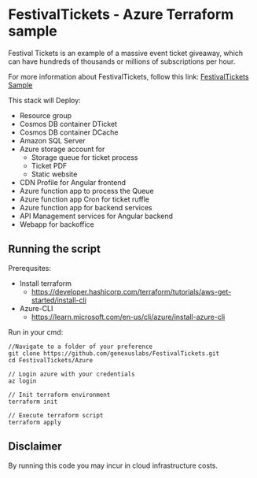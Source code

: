 # FestivalTickets - Azure Terraform sample
Festival Tickets is an example of a massive event ticket giveaway, which can have hundreds of thousands or millions of subscriptions per hour.

For more information about FestivalTickets, follow this link:
[FestivalTickets Sample](https://wiki.genexus.com/commwiki/servlet/wiki?51266,KB%3AFestivalTickets+-+High+Scalability+Sample)

This stack will Deploy:
* Resource group
* Cosmos DB container DTicket
* Cosmos DB container DCache
* Amazon SQL Server
* Azure storage account for
    * Storage queue for ticket process
    * Ticket PDF
    * Static website
* CDN Profile for Angular frontend
* Azure function app to process the Queue
* Azure function app Cron for ticket ruffle
* Azure function app for backend services
* API Management services for Angular backend
* Webapp for backoffice

## Running the script
Prerequsites:
* Install terraform
    * https://developer.hashicorp.com/terraform/tutorials/aws-get-started/install-cli
* Azure-CLI
    * https://learn.microsoft.com/en-us/cli/azure/install-azure-cli

Run in your cmd: 
```
//Navigate to a folder of your preference
git clone https://github.com/genexuslabs/FestivalTickets.git
cd FestivalTickets/Azure

// Login azure with your credentials
az login

// Init terraform environment
terraform init

// Execute terraform script
terraform apply
```
## Disclaimer
By running this code you may incur in cloud infrastructure costs.